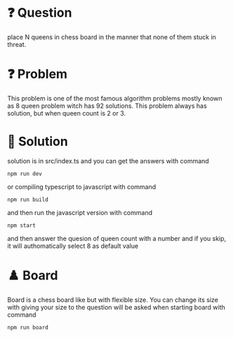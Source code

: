 # ❓ Question

place N queens in chess board in the manner that none of them stuck in threat.

# ❓ Problem

This problem is one of the most famous algorithm problems mostly known as 8 queen problem witch has 92 solutions. This problem always has solution, but when queen count is 2 or 3.

# 🔑 Solution

solution is in src/index.ts and you can get the answers with command

    npm run dev

or compiling typescript to javascript with command

    npm run build

and then run the javascript version with command

    npm start

and then answer the quesion of queen count with a number and if you skip, it will authomatically select 8 as default value

# ♟️ Board

Board is a chess board like but with flexible size. You can change its size with giving your size to the question will be asked when starting board with command

    npm run board
